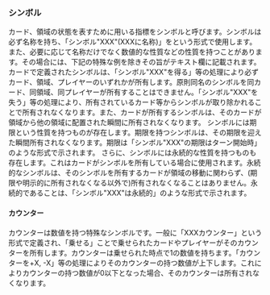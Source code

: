 ### シンボル 
カード、領域の状態を表すために用いる指標をシンボルと呼びます。シンボルは必ず名称を持ち、「シンボル"XXX"(XXXに名称)」をという形式で使用します。また、必要に応じて名称だけでなく数値的な性質などの性質を持つことがあります。その場合には、下記の特殊な例を除きその旨がテキスト欄に記載されます。カードで定義されたシンボルは、「シンボル"XXX"を得る」等の処理により必ずカード、領域、プレイヤーのいずれかが所有します。原則同名のシンボルを同カード、同領域、同プレイヤーが所有することはできません。「シンボル"XXX"を失う」等の処理により、所有されているカード等からシンボルが取り除かれることで所有されなくなります。また、カードが所有するシンボルは、そのカードが領域から他の領域に配置された瞬間に所有されなくなります。
シンボルには期限という性質を持つものが存在します。期限を持つシンボルは、その期限を迎えた瞬間所有されなくなります。期限は「シンボル"XXX"の期限はターン開始時」のような形式で示されます。
さらに、シンボルには永続的な性質を持つものも存在します。これはカードがシンボルを所有している場合に使用されます。永続的なシンボルは、そのシンボルを所有するカードが領域の移動に関わらず、(期限や明示的に所有されなくなる以外で)所有されなくなることはありません。永続的であることは、「シンボル"XXX"は永続的」のような形式で示されます。
#### カウンター 
カウンターは数値を持つ特殊なシンボルです。一般に「XXXカウンター」という形式で定義され、「乗せる」ことで乗せられたカードやプレイヤーがそのカウンターを所有します。カウンターは乗せられた時点で1の数値を持ちます。「カウンターを+X, -X」等の処理によりそのカウンターの持つ数値が上下します。これによりカウンターの持つ数値が0以下となった場合、そのカウンターは所有されなくなります。